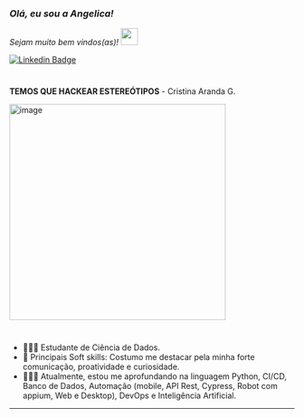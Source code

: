 ### <p><em>Olá, eu sou a Angelica! 
Sejam muito bem vindos(as)! <img src="https://media.giphy.com/media/WUlplcMpOCEmTGBtBW/giphy.gif" width="30"></em></p>

[![Linkedin Badge](https://img.shields.io/badge/-Angelica%20Farias-fbca16?style=flat-square&logo=Linkedin&logoColor=white&link=https://www.linkedin.com/in/angelica-farias/)](https://www.linkedin.com/in/angelica-farias/)


 #                                                                                       

**TEMOS QUE HACKEAR ESTEREÓTIPOS** - Cristina Aranda G.
<div 
<align="center">
<img width="382" alt="image" src="https://github.com/fariasangelica/fariasangelica/assets/98922466/32880d96-4a76-4d60-be29-09385f0413bd">

</div>

#
- 🧑🏻‍🎓 Estudante de Ciência de Dados.
- 🧠 Principais Soft skills: Costumo me destacar pela minha forte comunicação, proatividade e curiosidade.
- 🕵🏻‍♀️ Atualmente, estou me aprofundando na linguagem Python, CI/CD, Banco de Dados, Automação (mobile, API Rest, Cypress, Robot com appium, Web e Desktop), DevOps e Inteligência Artificial.

____

  



